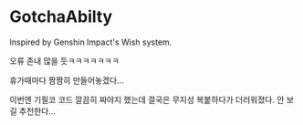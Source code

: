 # GotchaAbilty
Inspired by Genshin Impact's Wish system.


오류 존내 많을 듯ㅋㅋㅋㅋㅋㅋㅋ

휴가때마다 짬짬히 만들어놓겠다...

이번엔 기필코 코드 깔끔히 짜야지 했는데 결국은 무지성 복붙하다가 더러워졌다. 안 보길 추천한다...

